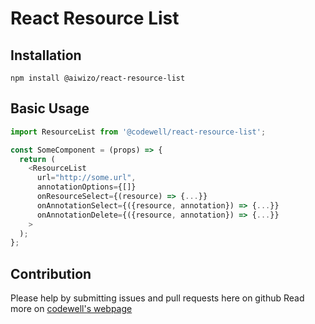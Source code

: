 # React Resource List

## Installation

```
npm install @aiwizo/react-resource-list
```

## Basic Usage

```JavaScript
import ResourceList from '@codewell/react-resource-list';

const SomeComponent = (props) => {
  return (
    <ResourceList
      url="http://some.url",
      annotationOptions={[]}
      onResourceSelect={(resource) => {...}}
      onAnnotationSelect={({resource, annotation}) => {...}}
      onAnnotationDelete={({resource, annotation}) => {...}}
    >
  );
};

```

## Contribution

Please help by submitting issues and pull requests here on github
Read more on [codewell's webpage](https://codewell.github.io/contribution)

